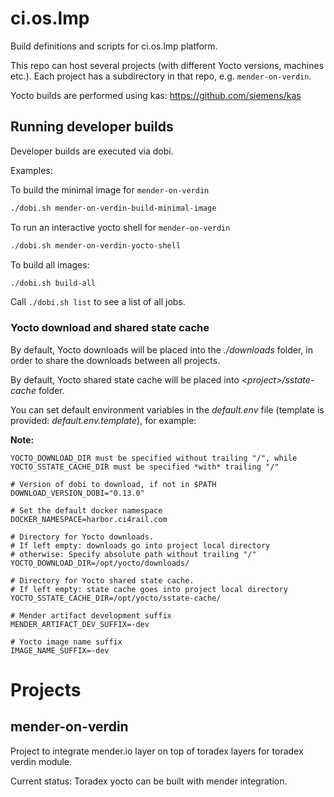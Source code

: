 # ci.os.lmp

Build definitions and scripts for ci.os.lmp platform.

This repo can host several projects (with different Yocto versions, machines etc.). Each project
has a subdirectory in that repo, e.g. `mender-on-verdin`.

Yocto builds are performed using kas: https://github.com/siemens/kas


## Running developer builds

Developer builds are executed via dobi. 

Examples:

To build the minimal image for `mender-on-verdin`

```bash
./dobi.sh mender-on-verdin-build-minimal-image
```

To run an interactive yocto shell for `mender-on-verdin`

```bash
./dobi.sh mender-on-verdin-yocto-shell
```

To build all images:

```bash
./dobi.sh build-all
```

Call `./dobi.sh list` to see a list of all jobs. 


### Yocto download and shared state cache

By default, Yocto downloads will be placed into the *./downloads* folder, in order
to share the downloads between all projects.

By default, Yocto shared state cache will be placed into *\<project\>/sstate-cache* folder.

You can set default environment variables in the *default.env* file (template is provided: *default.env.template*), for example:

**Note:**

`YOCTO_DOWNLOAD_DIR must be specified without trailing "/", while
YOCTO_SSTATE_CACHE_DIR must be specified *with* trailing "/"`

```
# Version of dobi to download, if not in $PATH
DOWNLOAD_VERSION_DOBI="0.13.0"

# Set the default docker namespace
DOCKER_NAMESPACE=harbor.ci4rail.com

# Directory for Yocto downloads.
# If left empty: downloads go into project local directory
# otherwise: Specify absolute path without trailing "/"
YOCTO_DOWNLOAD_DIR=/opt/yocto/downloads/

# Directory for Yocto shared state cache.
# If left empty: state cache goes into project local directory
YOCTO_SSTATE_CACHE_DIR=/opt/yocto/sstate-cache/

# Mender artifact development suffix
MENDER_ARTIFACT_DEV_SUFFIX=-dev

# Yocto image name suffix
IMAGE_NAME_SUFFIX=-dev
```

# Projects
## mender-on-verdin

Project to integrate mender.io layer on top of toradex layers for toradex verdin module.

Current status: Toradex yocto can be built with mender integration. 